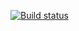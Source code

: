 [![Build status](https://ci.appveyor.com/api/projects/status/6qgt1808uosg5ub6/branch/master?svg=true)](https://ci.appveyor.com/project/TinyBlueRobots/sqlitemq/branch/master)
